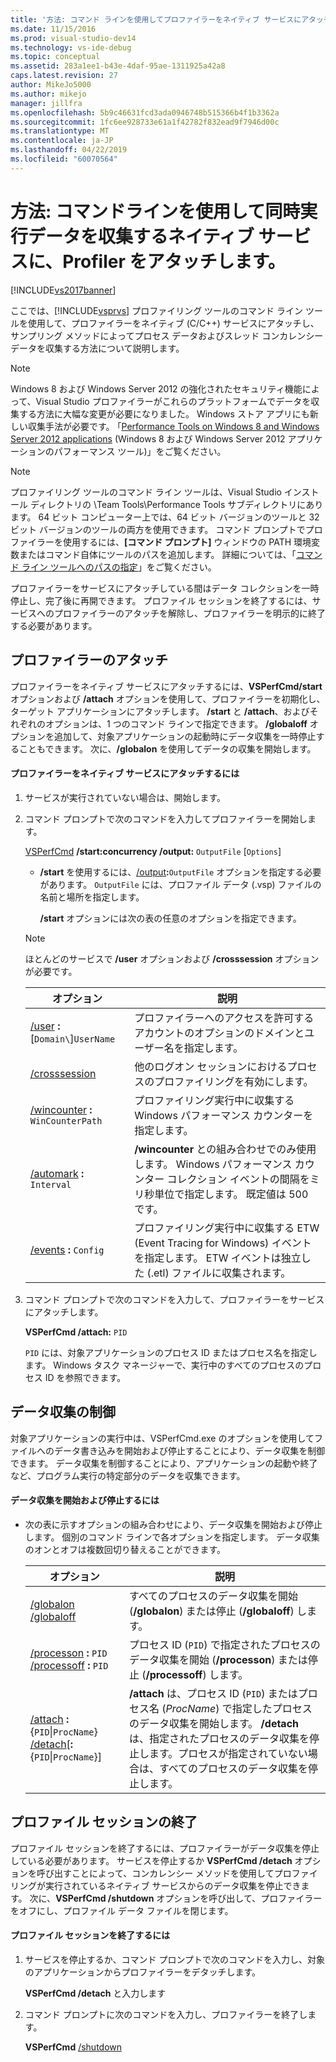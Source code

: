 ```yaml
---
title: '方法: コマンド ラインを使用してプロファイラーをネイティブ サービスにアタッチし、コンカレンシー データを収集する | Microsoft Docs'
ms.date: 11/15/2016
ms.prod: visual-studio-dev14
ms.technology: vs-ide-debug
ms.topic: conceptual
ms.assetid: 283a1ee1-b43e-4daf-95ae-1311925a42a8
caps.latest.revision: 27
author: MikeJo5000
ms.author: mikejo
manager: jillfra
ms.openlocfilehash: 5b9c46631fcd3ada0946748b515366b4f1b3362a
ms.sourcegitcommit: 1fc6ee928733e61a1f42782f832ead9f7946d00c
ms.translationtype: MT
ms.contentlocale: ja-JP
ms.lasthandoff: 04/22/2019
ms.locfileid: "60070564"
---
```

# <a name="how-to-attach-the-profiler-to-a-native-service-to-collect-concurrency-data-by-using-the-command-line"></a>方法: コマンドラインを使用して同時実行データを収集するネイティブ サービスに、Profiler をアタッチします。
[!INCLUDE[vs2017banner](../includes/vs2017banner.md)]

ここでは、[!INCLUDE[vsprvs](../includes/vsprvs-md.md)] プロファイリング ツールのコマンド ライン ツールを使用して、プロファイラーをネイティブ (C/C++) サービスにアタッチし、サンプリング メソッドによってプロセス データおよびスレッド コンカレンシー データを収集する方法について説明します。  

> [!NOTE]
>  Windows 8 および Windows Server 2012 の強化されたセキュリティ機能によって、Visual Studio プロファイラーがこれらのプラットフォームでデータを収集する方法に大幅な変更が必要になりました。 Windows ストア アプリにも新しい収集手法が必要です。 ｢[Performance Tools on Windows 8 and Windows Server 2012 applications](../profiling/performance-tools-on-windows-8-and-windows-server-2012-applications.md) (Windows 8 および Windows Server 2012 アプリケーションのパフォーマンス ツール)」をご覧ください。  

> [!NOTE]
>  プロファイリング ツールのコマンド ライン ツールは、Visual Studio インストール ディレクトリの \Team Tools\Performance Tools サブディレクトリにあります。 64 ビット コンピューター上では、64 ビット バージョンのツールと 32 ビット バージョンのツールの両方を使用できます。 コマンド プロンプトでプロファイラーを使用するには、**[コマンド プロンプト]** ウィンドウの PATH 環境変数またはコマンド自体にツールのパスを追加します。 詳細については、「[コマンド ライン ツールへのパスの指定](../profiling/specifying-the-path-to-profiling-tools-command-line-tools.md)」をご覧ください。  

 プロファイラーをサービスにアタッチしている間はデータ コレクションを一時停止し、完了後に再開できます。 プロファイル セッションを終了するには、サービスへのプロファイラーのアタッチを解除し、プロファイラーを明示的に終了する必要があります。  

## <a name="attaching-the-profiler"></a>プロファイラーのアタッチ  
 プロファイラーをネイティブ サービスにアタッチするには、**VSPerfCmd/start** オプションおよび **/attach** オプションを使用して、プロファイラーを初期化し、ターゲット アプリケーションにアタッチします。 **/start** と **/attach**、およびそれぞれのオプションは、1 つのコマンド ラインで指定できます。 **/globaloff** オプションを追加して、対象アプリケーションの起動時にデータ収集を一時停止することもできます。 次に、**/globalon** を使用してデータの収集を開始します。  

#### <a name="to-attach-the-profiler-to-a-native-service"></a>プロファイラーをネイティブ サービスにアタッチするには  

1. サービスが実行されていない場合は、開始します。  

2. コマンド プロンプトで次のコマンドを入力してプロファイラーを開始します。  

    [VSPerfCmd](../profiling/vsperfcmd.md) **/start:concurrency   /output:** `OutputFile` [`Options`]  

   - **/start** を使用するには、[/output](../profiling/output.md)**:**`OutputFile` オプションを指定する必要があります。 `OutputFile` には、プロファイル データ (.vsp) ファイルの名前と場所を指定します。  

     **/start** オプションには次の表の任意のオプションを指定できます。  

   > [!NOTE]
   >  ほとんどのサービスで **/user** オプションおよび **/crosssession** オプションが必要です。  

   |                               オプション                               |                                                                     説明                                                                      |
   |--------------------------------------------------------------------|------------------------------------------------------------------------------------------------------------------------------------------------------|
   | [/user](../profiling/user-vsperfcmd.md) **:**[`Domain\`]`UserName` |                           プロファイラーへのアクセスを許可するアカウントのオプションのドメインとユーザー名を指定します。                           |
   |           [/crosssession](../profiling/crosssession.md)            |                                               他のログオン セッションにおけるプロセスのプロファイリングを有効にします。                                                |
   |  [/wincounter](../profiling/wincounter.md) **:** `WinCounterPath`  |                                      プロファイリング実行中に収集する Windows パフォーマンス カウンターを指定します。                                       |
   |       [/automark](../profiling/automark.md) **:** `Interval`       | **/wincounter** との組み合わせでのみ使用します。 Windows パフォーマンス カウンター コレクション イベントの間隔をミリ秒単位で指定します。 既定値は 500 です。 |
   |     [/events](../profiling/events-vsperfcmd.md) **:** `Config`     |       プロファイリング実行中に収集する ETW (Event Tracing for Windows) イベントを指定します。 ETW イベントは独立した (.etl) ファイルに収集されます。       |

3. コマンド プロンプトで次のコマンドを入力して、プロファイラーをサービスにアタッチします。  

    **VSPerfCmd /attach:** `PID`  

    `PID` には、対象アプリケーションのプロセス ID またはプロセス名を指定します。 Windows タスク マネージャーで、実行中のすべてのプロセスのプロセス ID を参照できます。  

## <a name="controlling-data-collection"></a>データ収集の制御  
 対象アプリケーションの実行中は、VSPerfCmd.exe のオプションを使用してファイルへのデータ書き込みを開始および停止することにより、データ収集を制御できます。 データ収集を制御することにより、アプリケーションの起動や終了など、プログラム実行の特定部分のデータを収集できます。  

#### <a name="to-start-and-stop-data-collection"></a>データ収集を開始および停止するには  

- 次の表に示すオプションの組み合わせにより、データ収集を開始および停止します。 個別のコマンド ラインで各オプションを指定します。 データ収集のオンとオフは複数回切り替えることができます。  

    |オプション|説明|  
    |------------|-----------------|  
    |[/globalon /globaloff](../profiling/globalon-and-globaloff.md)|すべてのプロセスのデータ収集を開始 (**/globalon**) または停止 (**/globaloff**) します。|  
    |[/processon](../profiling/processon-and-processoff.md) **:** `PID` [/processoff](../profiling/processon-and-processoff.md) **:** `PID`|プロセス ID (`PID`) で指定されたプロセスのデータ収集を開始 (**/processon**) または停止 (**/processoff**) します。|  
    |[/attach](../profiling/attach.md) **:**{`PID`&#124;`ProcName`} [/detach](../profiling/detach.md)[**:**{`PID`&#124;`ProcName`}]|**/attach** は、プロセス ID (`PID`) またはプロセス名 (*ProcName*) で指定したプロセスのデータ収集を開始します。 **/detach** は、指定されたプロセスのデータ収集を停止します。プロセスが指定されていない場合は、すべてのプロセスのデータ収集を停止します。|  

## <a name="ending-the-profiling-session"></a>プロファイル セッションの終了  
 プロファイル セッションを終了するには、プロファイラーがデータ収集を停止している必要があります。 サービスを停止するか **VSPerfCmd /detach** オプションを呼び出すことによって、コンカレンシー メソッドを使用してプロファイリングが実行されているネイティブ サービスからのデータ収集を停止できます。 次に、**VSPerfCmd /shutdown** オプションを呼び出して、プロファイラーをオフにし、プロファイル データ ファイルを閉じます。  

#### <a name="to-end-a-profiling-session"></a>プロファイル セッションを終了するには  

1. サービスを停止するか、コマンド プロンプトで次のコマンドを入力し、対象のアプリケーションからプロファイラーをデタッチします。  

     **VSPerfCmd /detach** と入力します  

2. コマンド プロンプトに次のコマンドを入力し、プロファイラーを終了します。  

     **VSPerfCmd**  [/shutdown](../profiling/shutdown.md)
